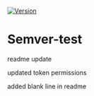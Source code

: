 [![Version](https://img.shields.io/badge/version-v0.1.6-informational)](https://github.com/your-username/your-repo/actions)

# Semver-test

readme update

updated token permissions

added blank line in readme
